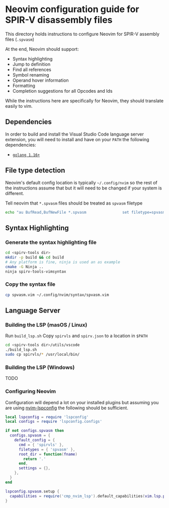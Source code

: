 # Neovim configuration guide for SPIR-V disassembly files

This directory holds instructions to configure Neovim for SPIR-V assembly files (`.spvasm`)

At the end, Neovim should support:
* Syntax highlighting
* Jump to definition
* Find all references
* Symbol renaming
* Operand hover information
* Formatting
* Completion suggestions for all Opcodes and Ids

While the instructions here are specifically for Neovim, they should translate easily to vim.

## Dependencies

In order to build and install the Visual Studio Code language server extension, you will need to install and have on your `PATH` the following dependencies:
* [`golang 1.16+`](https://golang.org/)

## File type detection

Neovim's default config location is typically `~/.config/nvim` so the rest of the instructions assume that but it will need to be changed if your system is different.

Tell neovim that `*.spvasm` files should be treated as `spvasm` filetype
```bash
echo "au BufRead,BufNewFile *.spvasm                set filetype=spvasm" > ~/.config/nvim/ftdetect/spvasm.vim
```

## Syntax Highlighting

### Generate the syntax highlighting file
```bash
cd <spirv-tools dir>
mkdir -p build && cd build
# Any platform is fine, ninja is used an as example
cmake -G Ninja ..
ninja spirv-tools-vimsyntax
```

### Copy the syntax file 
```bash
cp spvasm.vim ~/.config/nvim/syntax/spvasm.vim
```

## Language Server

### Building the LSP (masOS / Linux)

Run `build_lsp.sh`
Copy `spirvls` and `spirv.json` to a location in `$PATH`

```bash
cd <spirv-tools dir>/utils/vscode
./build_lsp.sh
sudo cp spirvls/* /usr/local/bin/
```

### Building the LSP (Windows)

TODO

### Configuring Neovim

Configuration will depend a lot on your installed plugins but assuming you are using [nvim-lspconfig](https://github.com/neovim/nvim-lspconfig) the following should be sufficient.

```lua
local lspconfig = require 'lspconfig'
local configs = require 'lspconfig.configs'

if not configs.spvasm then
  configs.spvasm = {
    default_config = {
      cmd = { 'spirvls' },
      filetypes = { 'spvasm' },
      root_dir = function(fname)
        return '.'
      end,
      settings = {},
    },
  }
end

lspconfig.spvasm.setup {
  capabilities = require('cmp_nvim_lsp').default_capabilities(vim.lsp.protocol.make_client_capabilities()),
}
```
